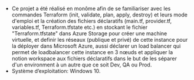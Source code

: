 - Ce projet a été réalisé en monôme afin de se familiariser avec les commandes Terraform (init, validate, plan, apply, destroy) et leurs mode d'emploi et la création des fichiers déclaratifs (main.tf, provider.tf, variables.tf, Terraform.tfstate etc.) en stockant le fichier "Terraform.tfstate" dans Azure Storage pour créer une machine virtuelle, et definir les réseaux (publique et privé) de cette instance pour la déployer dans Microsoft Azure, aussi déclarer un load balancer qui permet de loadbalancer cette instance en 3 nœuds et appliquer la notion workspace aux fichiers déclaratifs dans le but de les séparer d'un environment à un autre que ce soit Dev, QA ou Prod.
- Système d’exploitation: Windows 10.
